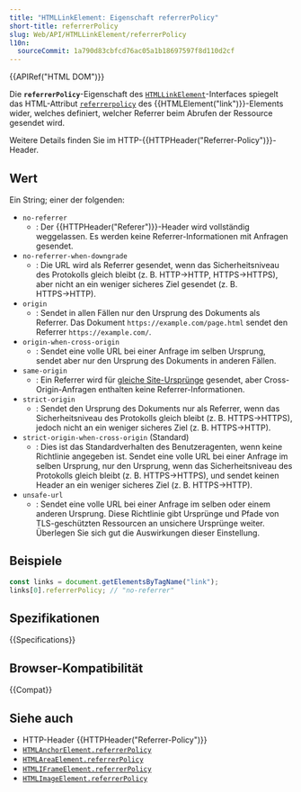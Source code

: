 ```yaml
---
title: "HTMLLinkElement: Eigenschaft referrerPolicy"
short-title: referrerPolicy
slug: Web/API/HTMLLinkElement/referrerPolicy
l10n:
  sourceCommit: 1a790d83cbfcd76ac05a1b18697597f8d110d2cf
---
```


{{APIRef("HTML DOM")}}

Die **`referrerPolicy`**-Eigenschaft des [`HTMLLinkElement`](/de/docs/Web/API/HTMLLinkElement)-Interfaces
spiegelt das HTML-Attribut [`referrerpolicy`](/de/docs/Web/HTML/Element/link#referrerpolicy) des
{{HTMLElement("link")}}-Elements wider, welches definiert, welcher Referrer beim Abrufen der
Ressource gesendet wird.

Weitere Details finden Sie im HTTP-{{HTTPHeader("Referrer-Policy")}}-Header.

## Wert

Ein String; einer der folgenden:

- `no-referrer`
  - : Der {{HTTPHeader("Referer")}}-Header wird vollständig weggelassen. Es werden keine Referrer-Informationen
    mit Anfragen gesendet.
- `no-referrer-when-downgrade`
  - : Die URL wird als Referrer gesendet, wenn das Sicherheitsniveau des Protokolls gleich bleibt (z. B. HTTP→HTTP,
    HTTPS→HTTPS), aber nicht an ein weniger sicheres Ziel gesendet (z. B. HTTPS→HTTP).
- `origin`
  - : Sendet in allen Fällen nur den Ursprung des Dokuments als Referrer.
    Das Dokument `https://example.com/page.html` sendet den Referrer
    `https://example.com/`.
- `origin-when-cross-origin`
  - : Sendet eine volle URL bei einer Anfrage im selben Ursprung, sendet aber nur den Ursprung des
    Dokuments in anderen Fällen.
- `same-origin`
  - : Ein Referrer wird für [gleiche Site-Ursprünge](/de/docs/Web/Security/Same-origin_policy) gesendet, aber
    Cross-Origin-Anfragen enthalten keine Referrer-Informationen.
- `strict-origin`
  - : Sendet den Ursprung des Dokuments nur als Referrer, wenn das Sicherheitsniveau des Protokolls gleich bleibt (z. B. HTTPS→HTTPS), jedoch nicht an ein weniger sicheres Ziel (z. B. HTTPS→HTTP).
- `strict-origin-when-cross-origin` (Standard)
  - : Dies ist das Standardverhalten des Benutzeragenten, wenn keine Richtlinie angegeben ist. Sendet eine volle URL bei einer Anfrage im selben Ursprung, nur den Ursprung, wenn das
    Sicherheitsniveau des Protokolls gleich bleibt (z. B. HTTPS→HTTPS), und sendet keinen Header an ein
    weniger sicheres Ziel (z. B. HTTPS→HTTP).
- `unsafe-url`
  - : Sendet eine volle URL bei einer Anfrage im selben oder einem anderen Ursprung. Diese Richtlinie
    gibt Ursprünge und Pfade von TLS-geschützten Ressourcen an unsichere Ursprünge weiter.
    Überlegen Sie sich gut die Auswirkungen dieser Einstellung.

## Beispiele

```js
const links = document.getElementsByTagName("link");
links[0].referrerPolicy; // "no-referrer"
```

## Spezifikationen

{{Specifications}}

## Browser-Kompatibilität

{{Compat}}

## Siehe auch

- HTTP-Header {{HTTPHeader("Referrer-Policy")}}
- [`HTMLAnchorElement.referrerPolicy`](/de/docs/Web/API/HTMLAnchorElement/referrerPolicy)
- [`HTMLAreaElement.referrerPolicy`](/de/docs/Web/API/HTMLAreaElement/referrerPolicy)
- [`HTMLIFrameElement.referrerPolicy`](/de/docs/Web/API/HTMLIFrameElement/referrerPolicy)
- [`HTMLImageElement.referrerPolicy`](/de/docs/Web/API/HTMLImageElement/referrerPolicy)
